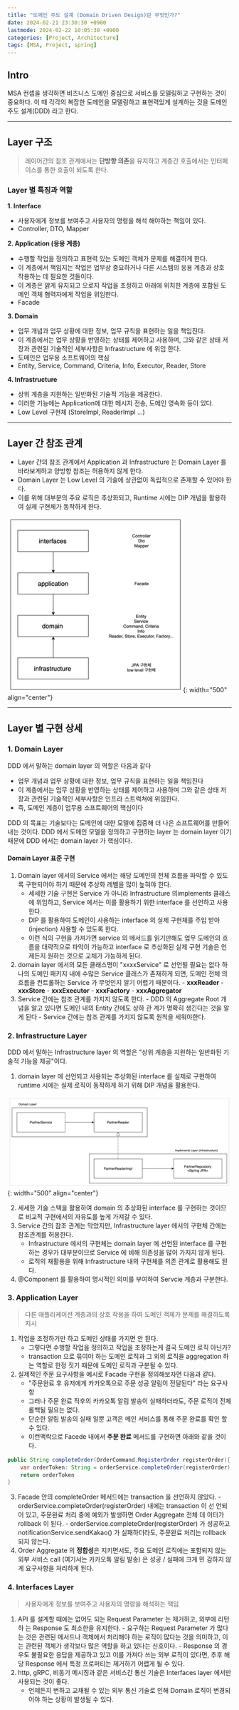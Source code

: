 ```yaml
---
title: "도메인 주도 설계 (Domain Driven Design)란 무엇인가?"
date: 2024-02-21 23:30:30 +0900
lastmode: 2024-02-22 10:05:30 +0900
categories: [Project, Architecture]
tags: [MSA, Project, spring]
---
```


## Intro

MSA 컨셉을 생각하면 비즈니스 도메인 중심으로 서비스를 모델링하고 구현하는 것이 중요하다.
이 때 각각의 복잡한 도메인을 모델링하고 표현력있게 설계하는 것을 도메인 주도 설계(DDD) 라고 한다.

---

## Layer 구조

> 레이어간의 참조 관계에서는 **단방향 의존**을 유지하고 계층간 호출에서는 인터페이스를 통한 호출이 되도록 한다.

### Layer 별 특징과 역할

**1. Interface**

- 사용자에게 정보를 보여주고 사용자의 명령을 해석 해야하는 책임이 있다.
- Controller, DTO, Mapper

**2. Application (응용 계층)**

- 수행할 작업을 정의하고 표현력 있는 도메인 객체가 문제를 해결하게 한다.
- 이 계층에서 책임지는 작업은 업무상 중요하거나 다른 시스템의 응용 계층과 상호 작용하는 데 필요한 것들이다.
- 이 계층은 얅게 유지되고 오로지 작업을 조정하고 아래에 위치한 계층에 포함된 도메인 객체 협력자에게 작업을 위임한다.
- Facade

**3. Domain**

- 업무 개념과 업무 상황에 대한 정보, 업무 규칙을 표현하는 일을 책임진다.
- 이 계층에서는 업무 상황을 반영하는 상태를 제어하고 사용하며, 그와 같은 상태 저장과 관련된 기술적인 세부사항은 Infrastructure 에 위임 한다.
- 도메인은 업무용 소프트웨어의 핵심
- Entity, Service, Command, Criteria, Info, Executor, Reader, Store

**4. Infrastructure**

- 상위 계층을 지원하는 일반화된 기술적 기능을 제공한다.
- 이러한 기능에는 Application에 대한 메시지 전송, 도메인 영속화 등이 있다.
- Low Level 구현체 (StoreImpl, ReaderImpl ...)

---

## Layer 간 참조 관계

- Layer 간의 참조 관계에서 Application 과 Infrastructure 는 Domain Layer 를 바라보게하고 양방향 참조는 허용하지 않게 한다.
- Domain Layer 는 Low Level 의 기술에 상관없이 독립적으로 존재할 수 있어야 한다.
- 이를 위해 대부분의 주요 로직은 추상화되고, Runtime 시에는 DIP 개념을 활용하여 실제 구현체가 동작하게 한다.

![item-gift-1.png](/assets/img/post_img/coding/architecture/item-gift-1.png){: width="500" align="center"}

---

## Layer 별 구현 상세

### 1. Domain Layer

DDD 에서 말하는 domain layer 의 역할은 다음과 같다

- 업무 개념과 업무 상황에 대한 정보, 업무 규칙을 표현하는 일을 책임진다
- 이 계층에서는 업무 상황을 반영하는 상태를 제어하고 사용하며 그와 같은 상태 저장과 관련된 기술적인 세부사항은 인프라 스트럭쳐에 위임한다.
- 즉, 도메인 계층이 업무용 소프트웨어의 핵심이다

DDD 의 목표는 기술보다는 도메인에 대한 모델에 집중해 더 나은 소프트웨어를 만들어내는 것이다.
DDD 에서 도메인 모델을 정의하고 구현하는 layer 는 domain layer 이기 때문에 DDD 에서는 domain layer 가 핵심이다.

#### Domain Layer 표준 구현

1. Domain layer 에서의 Service 에서는 해당 도메인의 전체 흐름을 파악할 수 있도록 구현되어야 하기 때문에 추상화 레벨을 많이 높혀야 한다.
   - 세세한 기술 구현은 Service 가 아니라 Infrastructure 의implements 클래스에 위임하고, Service 에서는 이를 활용하기 위한 interface 를 선언하고 사용한다.
   - DIP 를 활용하여 도메인이 사용하는 interface 의 실제 구현체를 주입 받아 (injection) 사용할 수 있도록 한다.
   - 이런 식의 구현을 가져가면 service 의 메서드를 읽기만해도 업무 도메인의 흐름을 대략적으로 파악이 가능하고 interface 로 추상화된 실제 구현 기술은 언제든지 원하는 것으로 교체가 가능하게 된다.
2. domain layer 에서의 모든 클래스명이 "xxxxService" 로 선언될 필요는 없다
   하나의 도메인 패키지 내에 수많은 Service 클래스가 존재하게 되면, 도메인 전체
   의 흐름을 컨트롤하는 Service 가 무엇인지 알기 어렵기 때문이다. - **xxxReader** - **xxxStore** - **xxxExecutor** - **xxxFactory** - **xxxAggregator**
3. Service 간에는 참조 관계를 가지지 않도록 한다. - DDD 의 Aggregate Root 개념을 알고 있다면 도메인 내의 Entity 간에도 상하 관
   계가 명확히 생긴다는 것을 알게 된다 - Service 간에는 참조 관계를 가지지 않도록 원칙을 세워야한다.

### 2. Infrastructure Layer

DDD 에서 말하는 Infrastructure layer 의 역할은 "상위 계층을 지원하는 일반화된 기술적 기능을 제공"이다.

1. domain layer 에 선언되고 사용되는 추상화된 interface 를 실제로 구현하여 runtime 시에는 실제 로직이 동작하게 하기 위해 DIP 개념을 활용한다.

![item-gift-2.png](/assets/img/post_img/coding/architecture/item-gift-2.png){: width="500" align="center"}

2. 세세한 기술 스택을 활용하여 domain 의 추상화된 interface 를 구현하는 것이므로 비교적 구현에서의 자유도를 높게 가져갈 수 있다.
3. Service 간의 참조 관계는 막았지만, Infrastructure layer 에서의 구현체 간에는 참조관계를 허용한다.
   - Infrastructure 에서의 구현체는 domain layer 에 선언된 interface 를 구현하는 경우가 대부분이므로 Service 에 비해 의존성을 많이 가지지 않게 된다.
   - 로직의 재활용을 위해 Infrastructure 내의 구현체를 의존 관계로 활용해도 된다.
4. @Component 를 활용하여 명시적인 의미를 부여하여 Servcie 계층과 구분한다.

### 3. Application Layer

> 다른 애플리케이션 계층과의 상호 작용을 하여 도메인 객체가 문제를 해결하도록 지시

1. 작업을 조정하기만 하고 도메인 상태를 가지면 안 된다.
   - 그렇다면 수행할 작업을 정의하고 작업을 조정하는게 결국 도메인 로직 아닌가?
   - transaction 으로 묶여야 하는 도메인 로직과 그 외의 로직을 aggregation 하는 역할로 한정 짓기 때문에 도메인 로직과 구분될 수 있다.
2. 실제적인 주문 요구사항을 예시로 Facade 구현을 정의해보자면 다음과 같다.
   - "주문완료 후 유저에게 카카오톡으로 주문 성공 알림이 전달된다" 라는 요구사항
   - 그러나 주문 완료 직후의 카카오톡 알림 발송이 실패하더라도, 주문 로직이 전체 롤백될 필요는 없다.
   - 단순한 알림 발송의 실패 일뿐 고객은 메인 서비스를 통해 주문 완료를 확인 할 수 있다.
   - 이런맥락으로 Facede 내에서 **주문 완료** 메서드를 구현하면 아래와 같을 것이다.

```java
public String completeOrder(OrderCommand.RegisterOrder registerOrder){
	var orderToken: String = orderService.completeOrder(registerOrder);
	return orderToken
}
```

3. Facade 안의 completeOrder 메서드에는 transaction 을 선언하지 않았다. - orderService.completeOrder(registerOrder) 내에는 transaction 이 선
   언되어 있고, 주문완료 처리 중에 예외가 발생하면 Order Aggregate 전체 데
   이터가 rollback 이 된다. - orderService.completeOrder(registerOrder) 가 성공하고
   notificationService.sendKakao() 가 실패하더라도, 주문완료 처리는
   rollback 되지 않는다.
4. Order Aggregate 의 **정합성**은 지키면서도, 주요 도메인 로직에는 포함되지
   않는 외부 서비스 call (여기서는 카카오톡 알림 발송) 은 성공 / 실패에 크게 민
   감하지 않게 요구사항을 처리하게 된다.

### 4. Interfaces Layer

> 사용자에게 정보를 보여주고 사용자의 명령을 해석하는 책임

1. API 를 설계할 때에는 없어도 되는 Request Parameter 는 제거하고, 외부에 리턴하
   는 Response 도 최소한을 유지한다. - 요구하는 Request Parameter 가 많다는 것은 관련된 메서드나 객체에서 처리해야 하는 로직이 많다는 것을 의미하고, 이는 관련된 객체가 생각보다 많은 역할을 하고 있다는 신호이다. - Response 의 경우도 불필요한 응답을 제공하고 있고 이를 가져다 쓰는 외부 로직이 있다면, 추후 해당 Response 에서 특정 프로퍼티는 제거하기 어렵게 될 수 있다.
2. http, gRPC, 비동기 메시징과 같은 서비스간 통신 기술은 Interfaces layer 에서만 사용되는 것이 좋다.
   - 언제든지 변하고 교채될 수 있는 외부 통신 기술로 인해 Domain 로직이 변경되어야 하는 상황이 발생될 수 있다.
